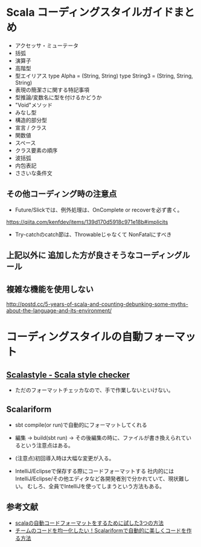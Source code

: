# Scala コーディングスタイルガイドまとめ
* アクセッサ・ミューテータ
* 括弧
* 演算子
* 高階型
* 型エイリアス
  type Alpha = (String, String)
  type String3 = (String, String, String)
* 表現の簡潔さに関する特記事項
* 型推論/変数名に型を付けるかどうか
* "Void"メソッド
* みなし型
* 構造的部分型
* 宣言 / クラス
* 関数値
* スペース
* クラス要素の順序
* 波括弧
* 内包表記
* ささいな条件文

## その他コーディング時の注意点
* Future/Slickでは、例外処理は、OnComplete or recoverを必ず書く。

https://qiita.com/kenfdev/items/139d170d5918c971e18b#implicits
* Try-catchのcatch節は、Throwableじゃなくて NonFatalにすべき

## 上記以外に 追加した方が良さそうなコーディングルール

## 複雑な機能を使用しない
http://postd.cc/5-years-of-scala-and-counting-debunking-some-myths-about-the-language-and-its-environment/

# コーディングスタイルの自動フォーマット
## [Scalastyle - Scala style checker](http://www.scalastyle.org/)
* ただのフォーマットチェッカなので、手で作業しないといけない。

## Scalariform
* sbt compile(or run)で自動的にフォーマットしてくれる
* 編集 -> build(sbt run) -> その後編集の時に、ファイルが書き換えられているという注意点はある。
* (注意点)初回導入時は大幅な変更が入る。

* IntelliJ/Eclipseで保存する際にコードフォーマットする
  社内的にはIntelliJ/Eclipse/その他エディタなど各開発者別で分かれていて、現状難しい。
  むしろ、全員でIntelliJを使ってしまうという方法もある。

## 参考文献
* [scalaの自動コードフォーマットをするために試した3つの方法](https://qiita.com/kimutyam/items/1c0b9afdbe6686087251)
* [チームのコードを均一化したい！Scalariformで自動的に美しくコードを作る方法](https://codeiq.jp/magazine/2014/03/6695/)
